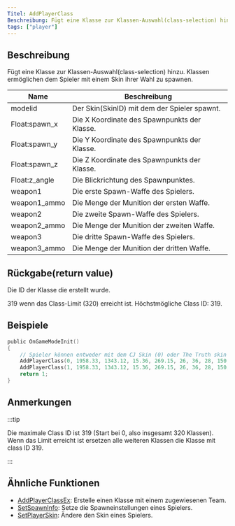 ```yaml
---
Titel: AddPlayerClass
Beschreibung: Fügt eine Klasse zur Klassen-Auswahl(class-selection) hinzu.
tags: ["player"]
---
```


## Beschreibung

Fügt eine Klasse zur Klassen-Auswahl(class-selection) hinzu. Klassen ermöglichen dem Spieler mit einem Skin ihrer Wahl zu spawnen.

| Name          | Beschreibung                                                   |
| ------------- | ------------------------------------------------------------- |
| modelid       | Der Skin(SkinID) mit dem der Spieler spawnt.                    |
| Float:spawn_x | Die X Koordinate des Spawnpunkts der Klasse.             |
| Float:spawn_y | Die Y Koordinate des Spawnpunkts der Klasse.             |
| Float:spawn_z | Die Z Koordinate des Spawnpunkts der Klasse.             |
| Float:z_angle | Die Blickrichtung des Spawnpunktes. |
| weapon1       | Die erste Spawn-Waffe des Spielers.                        |
| weapon1_ammo  | Die Menge der Munition der ersten Waffe.        |
| weapon2       | Die zweite Spawn-Waffe des Spielers.                       |
| weapon2_ammo  | Die Menge der Munition der zweiten Waffe.         |
| weapon3       | Die dritte Spawn-Waffe des Spielers.                        |
| weapon3_ammo  | Die Menge der Munition der dritten Waffe.          |

## Rückgabe(return value)

Die ID der Klasse die erstellt wurde.

319 wenn das Class-Limit (320) erreicht ist. Höchstmögliche Class ID: 319.

## Beispiele

```c
public OnGameModeInit()
{
    // Spieler können entweder mit dem CJ Skin (0) oder The Truth skin (1) spawnen.
    AddPlayerClass(0, 1958.33, 1343.12, 15.36, 269.15, 26, 36, 28, 150, 0, 0); // CJ
    AddPlayerClass(1, 1958.33, 1343.12, 15.36, 269.15, 26, 36, 28, 150, 0, 0); // The Truth
    return 1;
}
```

## Anmerkungen

:::tip

Die maximale Class ID ist 319 (Start bei 0, also insgesamt 320 Klassen). Wenn das Limit erreicht ist ersetzen alle weiteren Klassen die Klasse mit class ID 319.

:::

## Ähnliche Funktionen

- [AddPlayerClassEx](AddPlayerClassEx): Erstelle einen Klasse mit einem zugewiesenen Team.
- [SetSpawnInfo](SetSpawnInfo): Setze die Spawneinstellungen eines Spielers.
- [SetPlayerSkin](SetPlayerSkin): Ändere den Skin eines Spielers.
